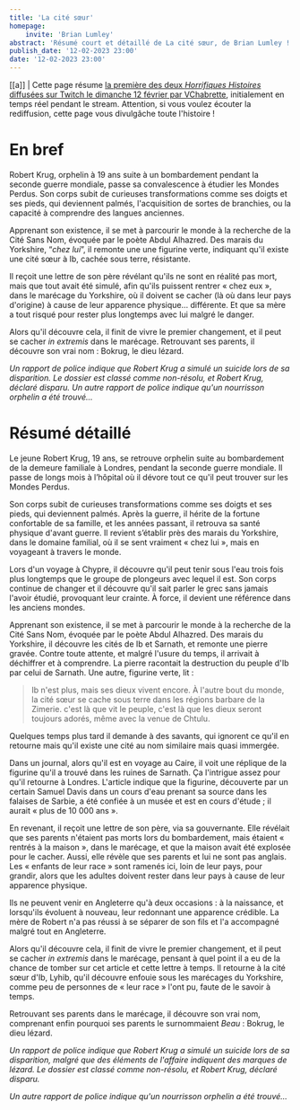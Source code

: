 ```yaml
---
title: 'La cité sœur'
homepage:
    invite: 'Brian Lumley'
abstract: 'Résumé court et détaillé de La cité sœur, de Brian Lumley !'
publish_date: '12-02-2023 23:00'
date: '12-02-2023 23:00'
---
```


[[a]]
| Cette page résume [la première des deux _Horrifiques Histoires_ diffusées sur Twitch le dimanche 12 février par VChabrette](https://www.twitch.tv/videos/1736486504?t=01h12m13s), initialement en temps réel pendant le stream. Attention, si vous voulez écouter la rediffusion, cette page vous divulgâche toute l'histoire !

# En bref

Robert Krug, orphelin à 19 ans suite à un bombardement pendant la seconde guerre mondiale, passe sa convalescence à étudier les Mondes Perdus. Son corps subit de curieuses transformations comme ses doigts et ses pieds, qui deviennent palmés, l'acquisition de sortes de branchies, ou la capacité à comprendre des langues anciennes.

Apprenant son existence, il se met à parcourir le monde à la recherche de la Cité Sans Nom, évoquée par le poète Abdul Alhazred. Des marais du Yorkshire, “_chez lui_”, il remonte une une figurine verte, indiquant qu'il existe une cité sœur à Ib, cachée sous terre, résistante.

Il reçoit une lettre de son père révélant qu'ils ne sont en réalité pas mort, mais que tout avait été simulé, afin qu'ils puissent rentrer « chez eux », dans le marécage du Yorkshire, où il doivent se cacher (là où dans leur pays d'origine) à cause de leur apparence physique… différente. Et que sa mère a tout risqué pour rester plus longtemps avec lui malgré le danger.

Alors qu'il découvre cela, il finit de vivre le premier changement, et il peut se cacher _in extremis_ dans le marécage. Retrouvant ses parents, il découvre son vrai nom : Bokrug, le dieu lézard.

_Un rapport de police indique que Robert Krug a simulé un suicide lors de sa disparition. Le dossier est classé comme non-résolu, et Robert Krug, déclaré disparu. Un autre rapport de police indique qu'un nourrisson orphelin a été trouvé…_

# Résumé détaillé

Le jeune Robert Krug, 19 ans, se retrouve orphelin suite au bombardement de la demeure familiale à Londres, pendant la seconde guerre mondiale. Il passe de longs mois à l’hôpital où il dévore tout ce qu'il peut trouver sur les Mondes Perdus.

Son corps subit de curieuses transformations comme ses doigts et ses pieds, qui deviennent palmés. Après la guerre, il hérite de la fortune confortable de sa famille, et les années passant, il retrouva sa santé physique d'avant guerre. Il revient s’établir près des marais du Yorkshire, dans le domaine familial, où il se sent vraiment « chez lui », mais en voyageant à travers le monde.

Lors d'un voyage à Chypre, il découvre qu'il peut tenir sous l'eau trois fois plus longtemps que le groupe de plongeurs avec lequel il est. Son corps continue de changer et il découvre qu'il sait parler le grec sans jamais l'avoir étudié, provoquant leur crainte. À force, il devient une référence dans les anciens mondes.

Apprenant son existence, il se met à parcourir le monde à la recherche de la Cité Sans Nom, évoquée par le poète Abdul Alhazred. Des marais du Yorkshire, il découvre les cités de Ib et Sarnath, et remonte une pierre gravée. Contre toute attente, et malgré l'usure du temps, il arrivait à déchiffrer et à comprendre. La pierre racontait la destruction du peuple d'Ib par celui de Sarnath. Une autre, figurine verte, lit :

> Ib n'est plus, mais ses dieux vivent encore. À l'autre bout du monde, la cité sœur se cache sous terre dans les régions barbare de la Zimerie. c'est là que vit le peuple, c'est là que les dieux seront toujours adorés, même avec la venue de Chtulu.

Quelques temps plus tard il demande à des savants, qui ignorent ce qu'il en retourne mais qu'il existe une cité au nom similaire mais quasi immergée.

Dans un journal, alors qu'il est en voyage au Caire, il voit une réplique de la figurine qu'il a trouvé dans les ruines de Sarnath. Ça l'intrigue assez pour qu'il retourne à Londres. L'article indique que la figurine, découverte par un certain Samuel Davis dans un cours d'eau prenant sa source dans les falaises de Sarbie, a été confiée à un musée et est en cours d'étude ; il aurait « plus de 10 000 ans ».

En revenant, il reçoit une lettre de son père, via sa gouvernante. Elle révélait que ses parents n'étaient pas morts lors du bombardement, mais étaient « rentrés à la maison », dans le marécage, et que la maison avait été explosée pour le cacher. Aussi, elle révèle que ses parents et lui ne sont pas anglais. Les « enfants de leur race » sont ramenés ici, loin de leur pays, pour grandir, alors que les adultes doivent rester dans leur pays à cause de leur apparence physique.

Ils ne peuvent venir en Angleterre qu'à deux occasions : à la naissance, et lorsqu'ils évoluent à nouveau, leur redonnant une apparence crédible. La mère de Robert n'a pas réussi à se séparer de son fils et l'a accompagné malgré tout en Angleterre.

Alors qu'il découvre cela, il finit de vivre le premier changement, et il peut se cacher _in extremis_ dans le marécage, pensant à quel point il a eu de la chance de tomber sur cet article et cette lettre à temps. Il retourne à la cité sœur d'Ib, Lyhib, qu'il découvre enfouie sous les marécages du Yorkshire, comme peu de personnes de « leur race » l'ont pu, faute de le savoir à temps.

Retrouvant ses parents dans le marécage, il découvre son vrai nom, comprenant enfin pourquoi ses parents le surnommaient _Beau_ : Bokrug, le dieu lézard.

_Un rapport de police indique que Robert Krug a simulé un suicide lors de sa disparition, malgré que des éléments de l'affaire indiquent des marques de lézard. Le dossier est classé comme non-résolu, et Robert Krug, déclaré disparu._

_Un autre rapport de police indique qu'un nourrisson orphelin a été trouvé…_